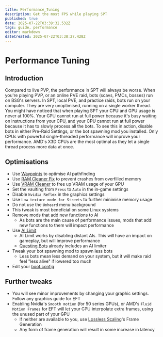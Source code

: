 ```yaml
---
title: Performance_Tuning
description: Get the most FPS while playing SPT
published: true
date: 2025-07-22T03:39:32.532Z
tags: guide, performance
editor: markdown
dateCreated: 2025-07-22T03:38:27.428Z
---
```


# Performance Tuning

## Introduction
Compared to live PVP, the performance in SPT will always be worse. When you're playing PVP, or an online PVE raid, bots (scavs, PMCs, bosses) run on BSG's servers. In SPT, local PVE, and practice raids, bots run on your computer. They are very unoptimised, running on a single worker thread.
You might have noticed that when playing SPT your CPU and GPU usage is never at 100%. Your GPU cannot run at full power because it's busy waiting on instructions from your CPU, and your CPU cannot run at full power because it has to slowly process all the bots. To see this in action, disable bots in either Pre-Raid Settings, or the bot spawning mod you installed.
Only CPUs with powerful single-threaded performance will improve your performance. AMD's X3D CPUs are the most optimal as they let a single thread process more data at once.
## Optimisations
- Use [Waypoints](https://forge.sp-tarkov.com/mod/827/waypoints-expanded-navmesh) to optimise AI pathfinding
- Use [RAM Cleaner Fix](https://forge.sp-tarkov.com/mod/1311/ram-cleaner-fix) to prevent crashes from overfilled memory
- Use [VRAM Cleaner](https://forge.sp-tarkov.com/mod/2173/vram-cleaner) to free up VRAM usage of your GPU
- Set the vaulting from `Press` to `Auto` in the in-game settings
- Disable `Nvidia Reflex` in the graphics settings
- Use `Low texture mode for Streets` to further minimise memory usage
- Do not use the `Unheard` menu background
 - This tweak is most beneficial on some Linux systems
- Remove mods that add new functions to AI
  - As bots are the main cause of performance issues, mods that add new functions to them will impact performance
- Use [AI Limit](https://forge.sp-tarkov.com/mod/1945/ai-limit)
  - AI Limit works by disabling distant AIs. This will have an impact on gameplay, but will improve performance
  - [Questing Bots](https://forge.sp-tarkov.com/mod/1109/questing-bots) already includes an AI limiter
- Tweak your bot spawning mod to spawn less bots
  - Less bots mean less demand on your system, but it will make raid feel "less alive" if lowered too much
- Edit your [boot.config](https://hub.sp-tarkov.com/doc/entry/80-fps-boost-boost-framerate-with-command-line-in-boot-config)
## Further tweaks
- You will see minor improvements by changing your graphic settings. Follow any graphics guide for EFT
- Enabling Nvidia's `Smooth motion` (for 50 series GPUs), or AMD's `Fluid Motion Frames` for EFT will let your GPU interpolate extra frames, using the unused part of your GPU
  - If neither are available to you, use [Lossless Scaling](https://store.steampowered.com/app/993090/Lossless_Scaling)'s Frame Generation
  - Any form of frame generation will result in some increase in latency